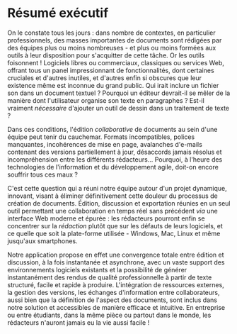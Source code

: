 # Résumé exécutif

On le constate tous les jours : dans nombre de contextes, en particulier professionnels, des masses importantes de documents sont rédigées par des équipes plus ou moins nombreuses - et plus ou moins formées aux outils à leur disposition pour s'acquitter de cette tâche. Or les outils foisonnent ! Logiciels libres ou commerciaux, classiques ou services Web, offrant tous un panel impressionnant de fonctionnalités, dont certaines cruciales et d'autres inutiles, et d'autres enfin si obscures que leur existence même est inconnue du grand public. Qui irait inclure un fichier son dans un document textuel ? Pourquoi un éditeur devrait-il se mêler de la manière dont l'utilisateur organise son texte en paragraphes ? Est-il vraiment *nécessaire* d'ajouter un outil de dessin dans un traitement de texte ?

Dans ces conditions, l'édition *collaborative* de documents au sein d'une équipe peut tenir du cauchemar. Formats incompatibles, polices manquantes, incohérences de mise en page, avalanches d'e-mails contenant des versions partiellement à jour, désaccords jamais résolus et incompréhension entre les différents rédacteurs... Pourquoi, à l'heure des technologies de l'information et du développement agile, doit-on encore souffrir tous ces maux ?

C'est cette question qui a réuni notre équipe autour d'un projet dynamique, innovant, visant à éliminer définitivement cette douleur du processus de création de documents. Édition, discussion et exportation réunies en un seul outil permettant une collaboration en temps réel sans précédent *via* une interface Web moderne et épurée : les rédacteurs pourront enfin se concentrer sur la *rédaction* plutôt que sur les défauts de leurs logiciels, et ce quelle que soit la plate-forme utilisée - Windows, Mac, Linux et même jusqu'aux smartphones.

Notre application propose en effet une convergence totale entre édition et discussion, à la fois instantanée et asynchrone, avec un vaste support des environnements logiciels existants et la possibilité de générer instantanément des rendus de qualité professionnelle à partir de texte structuré, facile et rapide à produire. L'intégration de ressources externes, la gestion des versions, les échanges d'information entre collaborateurs, aussi bien que la définition de l'aspect des documents, sont inclus dans notre solution et accessibles de manière efficace et intuitive. En entreprise ou entre étudiants, dans la même pièce ou partout dans le monde, les rédacteurs n'auront jamais eu la vie aussi facile !

